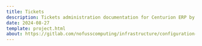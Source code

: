 ```yaml
---
title: Tickets
description: Tickets administration documentation for Centurion ERP by No Fuss Computing
date: 2024-08-27
template: project.html
about: https://gitlab.com/nofusscomputing/infrastructure/configuration-management/centurion_erp
---
```


